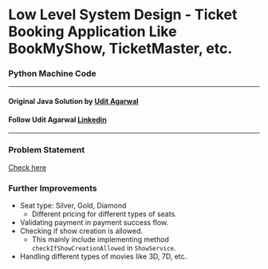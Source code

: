 # Low Level System Design - Ticket Booking Application Like BookMyShow, TicketMaster, etc. 
### Python Machine Code



---
#### Original Java Solution by [Udit Agarwal](https://www.youtube.com/playlist?list=PL564gOx0bCLpAL7yMJqOuK3_hBuLkyRhn)
#### Follow Udit Agarwal [Linkedin](https://www.linkedin.com/in/anomaly2104/)

---
### Problem Statement
[Check here](problem-statement.md)

### Further Improvements
* Seat type: Silver, Gold, Diamond
    * Different pricing for different types of seats.
* Validating payment in payment success flow. 
* Checking if show creation is allowed. 
    * This mainly include implementing method `checkIfShowCreationAllowed` in `ShowService`.
* Handling different types of movies like 3D, 7D, etc.
